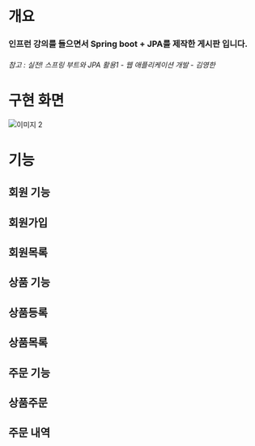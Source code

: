 # 개요    
### 인프런 강의를 들으면서  Spring boot + JPA를 제작한 게시판 입니다.
###### 참고 : 실전! 스프링 부트와 JPA 활용1 - 웹 애플리케이션 개발 - 김영한

구현 화면
===============================
![이미지 2](https://user-images.githubusercontent.com/77563750/110954343-be388500-838b-11eb-9f60-320618ae1171.png)

기능
===============================
회원 기능
---------------------------
## 회원가입
## 회원목록

상품 기능
----------------------------
## 상품등록
## 상품목록

주문 기능
------------------------
## 상품주문
## 주문 내역
